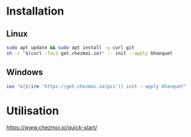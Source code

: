 # Installation

## Linux

```bash
sudo apt update && sudo apt install -y curl git
sh -c "$(curl -fsLS get.chezmoi.io)" -- init --apply bhanquet
```

## Windows

```powershell
iex "&{$(irm 'https://get.chezmoi.io/ps1')} init --apply bhanquet"
```

# Utilisation

https://www.chezmoi.io/quick-start/
